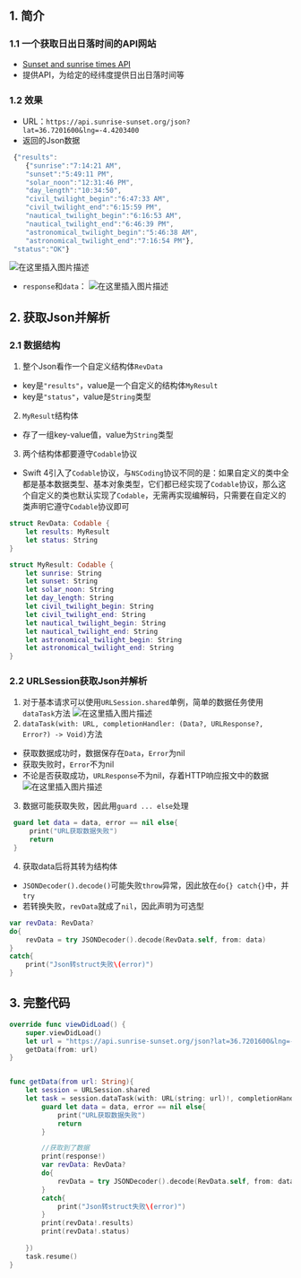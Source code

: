 ## 1. 简介
### 1.1 一个获取日出日落时间的API网站
- [Sunset and sunrise times API](https://sunrise-sunset.org/api)
- 提供API，为给定的经纬度提供日出日落时间等
### 1.2 效果
- URL：`https://api.sunrise-sunset.org/json?lat=36.7201600&lng=-4.4203400`
- 返回的Json数据

```javascript
 {"results":
    {"sunrise":"7:14:21 AM",
    "sunset":"5:49:11 PM",
    "solar_noon":"12:31:46 PM",
    "day_length":"10:34:50",
    "civil_twilight_begin":"6:47:33 AM",
    "civil_twilight_end":"6:15:59 PM",
    "nautical_twilight_begin":"6:16:53 AM",
    "nautical_twilight_end":"6:46:39 PM",
    "astronomical_twilight_begin":"5:46:38 AM",
    "astronomical_twilight_end":"7:16:54 PM"},
 "status":"OK"}
```

![在这里插入图片描述](https://img-blog.csdnimg.cn/20210207002229845.png?x-oss-process=image/watermark,type_ZmFuZ3poZW5naGVpdGk,shadow_10,text_aHR0cHM6Ly9ibG9nLmNzZG4ubmV0L3FxXzM1MDg3NDI1,size_16,color_FFFFFF,t_70)
- `response`和`data`：
![在这里插入图片描述](https://img-blog.csdnimg.cn/20210206233609154.png?x-oss-process=image/watermark,type_ZmFuZ3poZW5naGVpdGk,shadow_10,text_aHR0cHM6Ly9ibG9nLmNzZG4ubmV0L3FxXzM1MDg3NDI1,size_16,color_FFFFFF,t_70)
## 2. 获取Json并解析
### 2.1 数据结构
1. 整个Json看作一个自定义结构体`RevData`
- key是`"results"`，value是一个自定义的结构体`MyResult`
- key是`"status"`，value是`String`类型
2. `MyResult`结构体
- 存了一组key-value值，value为`String`类型
3. 两个结构体都要遵守`Codable`协议
- Swift 4引入了`Codable`协议，与`NSCoding`协议不同的是：如果自定义的类中全都是基本数据类型、基本对象类型，它们都已经实现了`Codable`协议，那么这个自定义的类也默认实现了`Codable`，无需再实现编解码，只需要在自定义的类声明它遵守`Codable`协议即可

```swift
struct RevData: Codable {
    let results: MyResult
    let status: String
}

struct MyResult: Codable {
    let sunrise: String
    let sunset: String
    let solar_noon: String
    let day_length: String
    let civil_twilight_begin: String
    let civil_twilight_end: String
    let nautical_twilight_begin: String
    let nautical_twilight_end: String
    let astronomical_twilight_begin: String
    let astronomical_twilight_end: String
}
```

### 2.2 URLSession获取Json并解析

1. 对于基本请求可以使用`URLSession.shared`单例，简单的数据任务使用`dataTask`方法
![在这里插入图片描述](https://img-blog.csdnimg.cn/20210207000007482.png?x-oss-process=image/watermark,type_ZmFuZ3poZW5naGVpdGk,shadow_10,text_aHR0cHM6Ly9ibG9nLmNzZG4ubmV0L3FxXzM1MDg3NDI1,size_16,color_FFFFFF,t_70)
2. `dataTask(with: URL, completionHandler: (Data?, URLResponse?, Error?) -> Void)`方法
- 获取数据成功时，数据保存在`Data`，`Error`为nil
- 获取失败时，`Error`不为nil
- 不论是否获取成功，`URLResponse`不为nil，存着HTTP响应报文中的数据![在这里插入图片描述](https://img-blog.csdnimg.cn/20210207000649837.png?x-oss-process=image/watermark,type_ZmFuZ3poZW5naGVpdGk,shadow_10,text_aHR0cHM6Ly9ibG9nLmNzZG4ubmV0L3FxXzM1MDg3NDI1,size_16,color_FFFFFF,t_70)
3. 数据可能获取失败，因此用`guard ... else`处理

```swift
 guard let data = data, error == nil else{
     print("URL获取数据失败")
     return
 }
```
4. 获取data后将其转为结构体
- `JSONDecoder().decode()`可能失败`throw`异常，因此放在`do{} catch{}`中，并`try`
- 若转换失败，`revData`就成了`nil`，因此声明为可选型

```swift
var revData: RevData?
do{
    revData = try JSONDecoder().decode(RevData.self, from: data)
}
catch{
    print("Json转struct失败\(error)")
}
```
## 3. 完整代码

```swift
override func viewDidLoad() {
    super.viewDidLoad()
    let url = "https://api.sunrise-sunset.org/json?lat=36.7201600&lng=-4.4203400"
    getData(from: url)
}


func getData(from url: String){
    let session = URLSession.shared
    let task = session.dataTask(with: URL(string: url)!, completionHandler: { data, response, error in
        guard let data = data, error == nil else{
            print("URL获取数据失败")
            return
        }

        //获取到了数据
        print(response!)
        var revData: RevData?
        do{
            revData = try JSONDecoder().decode(RevData.self, from: data)
        }
        catch{
            print("Json转struct失败\(error)")
        }
        print(revData!.results)
        print(revData!.status)
        
    })
    task.resume()
}
```


